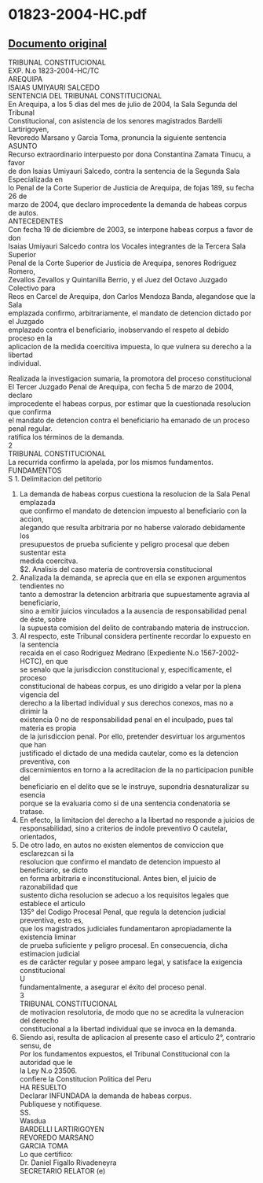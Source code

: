 
01823-2004-HC.pdf
=================
  
[Documento original](https://tc.gob.pe/jurisprudencia/2005/01823-2004-HC.pdf)  
---  
TRIBUNAL CONSTITUCIONAL  
EXP. N.o 1823-2004-HC/TC  
AREQUIPA  
ISAIAS UMIYAURI SALCEDO  
SENTENCIA DEL TRIBUNAL CONSTITUCIONAL  
En Arequipa, a los 5 dias del mes de julio de 2004, la Sala Segunda del Tribunal  
Constitucional, con asistencia de los senores magistrados Bardelli Lartirigoyen,  
Revoredo Marsano y Garcia Toma, pronuncia la siguiente sentencia  
ASUNTO  
Recurso extraordinario interpuesto por dona Constantina Zamata Tinucu, a favor  
de don Isaias Umiyauri Salcedo, contra la sentencia de la Segunda Sala Especializada en  
lo Penal de la Corte Superior de Justicia de Arequipa, de fojas 189, su fecha 26 de  
marzo de 2004, que declaro improcedente la demanda de habeas corpus de autos.  
ANTECEDENTES  
Con fecha 19 de diciembre de 2003, se interpone habeas corpus a favor de don  
Isaias Umiyauri Salcedo contra los Vocales integrantes de la Tercera Sala Superior  
Penal de la Corte Superior de Justicia de Arequipa, senores Rodriguez Romero,  
Zevallos Zevallos y Quintanilla Berrio, y el Juez del Octavo Juzgado Colectivo para  
Reos en Carcel de Arequipa, don Carlos Mendoza Banda, alegandose que la Sala  
emplazada confirmo, arbitrariamente, el mandato de detencion dictado por el Juzgado  
emplazado contra el beneficiario, inobservando el respeto al debido proceso en la  
aplicacion de la medida coercitiva impuesta, lo que vulnera su derecho a la libertad  
individual.  
  
Realizada la investigacion sumaria, la promotora del proceso constitucional  
El Tercer Juzgado Penal de Arequipa, con fecha 5 de marzo de 2004, declaro  
improcedente el habeas corpus, por estimar que la cuestionada resolucion que confirma  
el mandato de detencion contra el beneficiario ha emanado de un proceso penal regular.  
ratifica los términos de la demanda.  
2  
TRIBUNAL CONSTITUCIONAL  
La recurrida confirmo la apelada, por los mismos fundamentos.  
FUNDAMENTOS  
S 1. Delimitacion del petitorio  
1. La demanda de habeas corpus cuestiona la resolucion de la Sala Penal emplazada  
que confirmo el mandato de detencion impuesto al beneficiario con la accion,  
alegando que resulta arbitraria por no haberse valorado debidamente los  
presupuestos de prueba suficiente y peligro procesal que deben sustentar esta  
medida coercitva.  
$2. Analisis del caso materia de controversia constitucional  
2. Analizada la demanda, se aprecia que en ella se exponen argumentos tendientes no  
tanto a demostrar la detencion arbitraria que supuestamente agravia al beneficiario,  
sino a emitir juicios vinculados a la ausencia de responsabilidad penal de éste, sobre  
la supuesta comision del delito de contrabando materia de instruccion.  
3. Al respecto, este Tribunal considera pertinente recordar lo expuesto en la sentencia  
recaida en el caso Rodriguez Medrano (Expediente N.o 1567-2002-HCTC), en que  
se senalo que la jurisdiccion constitucional y, especificamente, el proceso  
constitucional de habeas corpus, es uno dirigido a velar por la plena vigencia del  
derecho a la libertad individual y sus derechos conexos, mas no a dirimir la  
existencia 0 no de responsabilidad penal en el inculpado, pues tal materia es propia  
de la jurisdiccion penal. Por ello, pretender desvirtuar los argumentos que han  
justificado el dictado de una medida cautelar, como es la detencion preventiva, con  
discernimientos en torno a la acreditacion de la no participacion punible del  
beneficiario en el delito que se le instruye, supondria desnaturalizar su esencia  
porque se la evaluaria como si de una sentencia condenatoria se tratase.  
4. En efecto, la limitacion del derecho a la libertad no responde a juicios de  
responsabilidad, sino a criterios de indole preventivo O cautelar, orientados,  
5. De otro lado, en autos no existen elementos de conviccion que esclarezcan si la  
resolucion que confirmo el mandato de detencion impuesto al beneficiario, se dicto  
en forma arbitraria e inconstitucional. Antes bien, el juicio de razonabilidad que  
sustento dicha resolucion se adecuo a los requisitos legales que establece el articulo  
135° del Codigo Procesal Penal, que regula la detencion judicial preventiva, esto es,  
que los magistrados judiciales fundamentaron apropiadamente la existencia liminar  
de prueba suficiente y peligro procesal. En consecuencia, dicha estimacion judicial  
es de carâcter regular y posee amparo legal, y satisface la exigencia constitucional  
U  
fundamentalmente, a asegurar el éxito del proceso penal.  
3  
TRIBUNAL CONSTITUCIONAL  
de motivacion resolutoria, de modo que no se acredita la vulneracion del derecho  
constitucional a la libertad individual que se invoca en la demanda.  
6. Siendo asi, resulta de aplicacion al presente caso el articulo 2°, contrario sensu, de  
Por los fundamentos expuestos, el Tribunal Constitucional con la autoridad que le  
la Ley N.o 23506.  
confiere la Constitucion Politica del Peru  
HA RESUELTO  
Declarar INFUNDADA la demanda de habeas corpus.  
Publiquese y notifiquese.  
SS.  
Wasdua  
BARDELLI LARTIRIGOYEN  
REVOREDO MARSANO  
GARCIA TOMA  
Lo que certifico:  
Dr. Daniel Figallo Rivadeneyra  
SECRETARIO RELATOR (e)